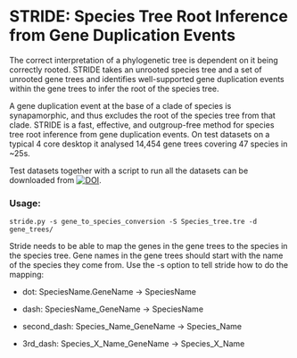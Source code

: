 # STRIDE: Species Tree Root Inference from Gene Duplication Events


The correct interpretation of a phylogenetic tree is dependent on it being correctly rooted. STRIDE takes an unrooted species tree and a set of unrooted gene trees and identifies well-supported gene duplication events within the gene trees to infer the root of the species tree. 

A gene duplication event at the base of a clade of species is synapamorphic, and thus excludes the root of the species tree from that clade. STRIDE is a fast, effective, and outgroup-free method for species tree root inference from gene duplication events. On test datasets on a typical 4 core desktop it analysed 14,454 gene trees covering 47 species in ~25s.

Test datasets together with a script to run all the datasets can be downloaded from [![DOI](https://zenodo.org/badge/DOI/10.5281/zenodo.581360.svg)](https://doi.org/10.5281/zenodo.581360). 

### Usage:

`stride.py -s gene_to_species_conversion -S Species_tree.tre -d gene_trees/`

Stride needs to be able to map the genes in the gene trees to the species in the species tree. Gene names in the gene trees should start with the name of the species they come from. Use the -s option to tell stride how to do the mapping:

- dot: SpeciesName.GeneName -> SpeciesName

- dash: SpeciesName_GeneName -> SpeciesName

- second_dash: Species_Name_GeneName -> Species_Name

- 3rd_dash: Species_X_Name_GeneName -> Species_X_Name
